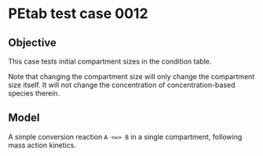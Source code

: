 # PEtab test case 0012

## Objective

This case tests initial compartment sizes in the condition table.

Note that changing the compartment size will only change the compartment size
itself. It will not change the concentration of concentration-based species
therein.

## Model

A simple conversion reaction `A <=> B` in a single compartment, following
mass action kinetics.
